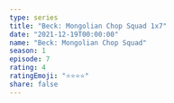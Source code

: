 ```yaml
---
type: series
title: "Beck: Mongolian Chop Squad 1x7"
date: "2021-12-19T00:00:00"
name: "Beck: Mongolian Chop Squad"
season: 1
episode: 7
rating: 4
ratingEmoji: "⭐️⭐️⭐️⭐️"
share: false
---
```

